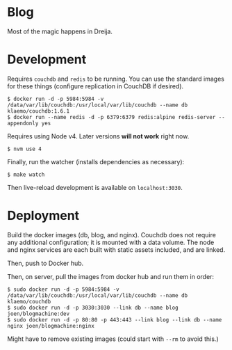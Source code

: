 Blog
===========

Most of the magic happens in Dreija.

# Development

Requires `couchdb` and `redis` to be running. You can use the standard images
for these things (configure replication in CouchDB if desired).

```
$ docker run -d -p 5984:5984 -v /data/var/lib/couchdb:/usr/local/var/lib/couchdb --name db klaemo/couchdb:1.6.1
$ docker run --name redis -d -p 6379:6379 redis:alpine redis-server --appendonly yes
```

Requires using Node v4. Later versions **will not work** right now.

```
$ nvm use 4
```

Finally, run the watcher (installs dependencies as necessary):

```
$ make watch
```

Then live-reload development is available on `localhost:3030`.

# Deployment

Build the docker images (db, blog, and nginx). Couchdb does not require any
additional configuration; it is mounted with a data volume. The node and nginx
services are each built with static assets included, and are linked.

Then, push to Docker hub.

Then, on server, pull the images from docker hub and run them in order:

```
$ sudo docker run -d -p 5984:5984 -v /data/var/lib/couchdb:/usr/local/var/lib/couchdb --name db klaemo/couchdb
$ sudo docker run -d -p 3030:3030 --link db --name blog joen/blogmachine:dev
$ sudo docker run -d -p 80:80 -p 443:443 --link blog --link db --name nginx joen/blogmachine:nginx
```

Might have to remove existing images (could start with `--rm` to avoid this.)
